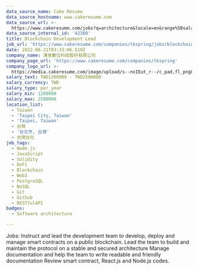 ```yaml
---
data_source_name: Cake Resume
data_source_hostname: www.cakeresume.com
data_source_url: >-
  https://www.cakeresume.com/jobs?q=architecture&locale=en&range%5Bsalary_range%5D%5Bmin%5D=1000000&page=4
data_source_internal_id: '42360'
title: Blockchain Development Lead
job_url: 'https://www.cakeresume.com/companies/tkspring/jobs/blockchain-development-lead'
date: 2022-06-21T03:33:06.519Z
company_name: 湧泉數位科技股份有限公司
company_page_url: 'https://www.cakeresume.com/companies/tkspring'
company_logo_url: >-
  https://media.cakeresume.com/image/upload/s--nxIEut_r--/c_pad,fl_png8,h_200,w_200/v1652261028/tevpq9zuojwszr3u0svj.png
salary_text: TWD1200000 - TWD2500000
salary_currency: TWD
salary_type: per_year
salary_min: 1200000
salary_max: 2500000
location_list:
  - Taiwan
  - 'Taipei City, Taiwan'
  - 'Taipei, Taiwan'
  - 台灣
  - '台北市, 台灣'
  - 台灣台北
job_tags:
  - Node.js
  - JavaScript
  - Solidity
  - DeFi
  - Blockchain
  - Web3
  - PostgreSQL
  - NoSQL
  - Git
  - Github
  - RESTfulAPI
badges:
  - Software architecture

---
```


Jobs: Instruct and lead the development team to develop, deploy and manage smart contracts on a public blockchain. Lead the team to build and maintain the protocol on a stable and secured architecture Manage documentation and help the team to write readable and friendly documentation Review smart contract, React.js and Node.js codes.